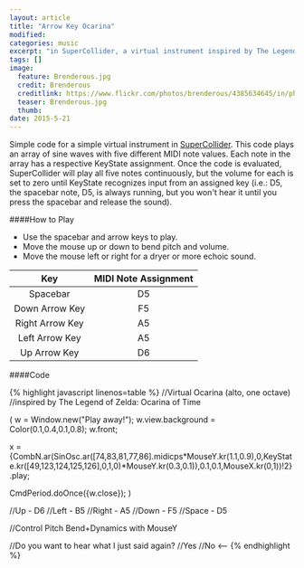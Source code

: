 ```yaml
---
layout: article
title: "Arrow Key Ocarina"
modified:
categories: music
excerpt: "in SuperCollider, a virtual instrument inspired by The Legend of Zelda: Ocarina of Time"
tags: []
image:
  feature: Brenderous.jpg
  credit: Brenderous
  creditlink: https://www.flickr.com/photos/brenderous/4385634645/in/photolist-pshcEE-bkoZvR-pWmMw5-pNwf5d-3ry39-dNnoLt-btww2r-dZR7R1-9G1rm8-9KXssH-cWR1if-ezT3MD-rpN5oM-cuVeLL-aFC7Jn-5YPfb6-7Fxwor-aF2nBx-dMuwP4-dqzJq-h1RyJA-2iiTWN-6oSeVY-9aUGQH-7jdisF-nWdXLS-9FfbjK-nat2E7-pTfecC-r8FKTM-cuUA6Q-4pZMH4-dhhHbk-3P9C2h-cuUViy-r2GRN8-aNEg8F-5hMCZW-9aBKW-6iXJMq-6qAEyw-5EqZez-iXqupY-f1H2DQ-6giYU-8fkLUH-dMtzCW-nx6oid-bEYSpA-nx6ofY
  teaser: Brenderous.jpg
  thumb:
date: 2015-5-21
---
```

Simple code for a simple virtual instrument in [SuperCollider](http://supercollider.github.io/).  This code plays an array of sine waves with five different MIDI note values.  Each note in the array has a respective KeyState assignment.  Once the code is evaluated, SuperCollider will play all five notes continuously, but the volume for each is set to zero until KeyState recognizes input from an assigned key (i.e.: D5, the spacebar note, D5, is always running, but you won't hear it until you press the spacebar and release the sound).

####How to Play
- Use the spacebar and arrow keys to play.
- Move the mouse up or down to bend pitch and volume.
- Move the mouse left or right for a dryer or more echoic sound.

| Key             | MIDI Note Assignment |
|:---------------:|:--------------------:|
| Spacebar        | D5                   |
| Down Arrow Key  | F5                   |
| Right Arrow Key | A5                   |
| Left Arrow Key  | A5                   |
| Up Arrow Key    | D6                   |


####Code

{% highlight javascript linenos=table %}
//Virtual Ocarina (alto, one octave)
//inspired by The Legend of Zelda: Ocarina of Time

(
w = Window.new("Play away!");
w.view.background = Color(0.1,0.4,0.1,0.8);
w.front;

x = {CombN.ar(SinOsc.ar([74,83,81,77,86].midicps*MouseY.kr(1.1,0.9),0,KeyState.kr([49,123,124,125,126],0,1,0)*MouseY.kr(0.3,0.1)),0.1,0.1,MouseX.kr(0,1))!2}.play;

CmdPeriod.doOnce({w.close});
)

//Up    - D6
//Left  - B5
//Right - A5
//Down  - F5
//Space - D5

//Control Pitch Bend+Dynamics with MouseY

//Do you want to hear what I just said again?
//Yes
//No  <--
{% endhighlight %}
